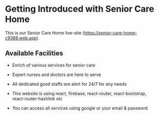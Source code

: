 # Getting Introduced with Senior Care Home

This is our Senior Care Home live-site (https://senior-care-home-c9388.web.app).

## Available Facilities
-  Enrich of various services for senior care

- Expert nurses and doctors are here to serve

- All dedicated good staffs are alert for 24/7 for any needs

- This website is using react, firebase, react-router, react-bootstrap, react-router-hashlink etc

- You can access all services using google or your email & password





